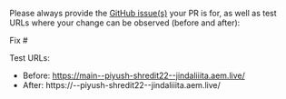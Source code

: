 Please always provide the [GitHub issue(s)](../issues) your PR is for, as well as test URLs where your change can be observed (before and after):

Fix #<gh-issue-id>

Test URLs:
- Before: https://main--piyush-shredit22--jindaliiita.aem.live/
- After: https://<branch>--piyush-shredit22--jindaliiita.aem.live/
